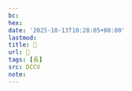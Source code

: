 ```yaml
---
bc:
hex:
date: '2025-10-13T10:28:05+08:00'
lastmod:
title: 􂊺
url: 􂊺
tags: [長]
src: DCCV
note:
---
```

